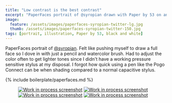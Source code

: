 ```yaml
---
title: "Low contrast is the best contrast"
excerpt: "PaperFaces portrait of @syropian drawn with Paper by 53 on an iPad."
image: 
  feature: /assets/images/paperfaces-syropian-twitter-lg.jpg
  thumb: /assets/images/paperfaces-syropian-twitter-150.jpg
tags: [portrait, illustration, Paper by 53, black and white]
---
```


PaperFaces portrait of [@syropian](http://twitter.com/syropian). Felt like pushing myself to draw a full face so I dove in with just a pencil and watercolor brush. Had to adjust the color often to get lighter tones since I didn't have a working pressure sensitive stylus at my disposal. I forgot how quick using a pen like the Pogo Connect can be when shading compared to a normal capacitive stylus.

{% include boilerplate/paperfaces.md %}

<figure class="half">
	<a href="{{ site.url }}/assets/images/paperfaces-syropian-process-1-lg.jpg"><img src="{{ site.url }}/assets/images/paperfaces-syropian-process-1-600.jpg" alt="Work in process screenshot"></a>
	<a href="{{ site.url }}/assets/images/paperfaces-syropian-process-2-lg.jpg"><img src="{{ site.url }}/assets/images/paperfaces-syropian-process-2-600.jpg" alt="Work in process screenshot"></a>
	<a href="{{ site.url }}/assets/images/paperfaces-syropian-process-3-lg.jpg"><img src="{{ site.url }}/assets/images/paperfaces-syropian-process-3-600.jpg" alt="Work in process screenshot"></a>
	<a href="{{ site.url }}/assets/images/paperfaces-syropian-process-4-lg.jpg"><img src="{{ site.url }}/assets/images/paperfaces-syropian-process-4-600.jpg" alt="Work in process screenshot"></a>
</figure>